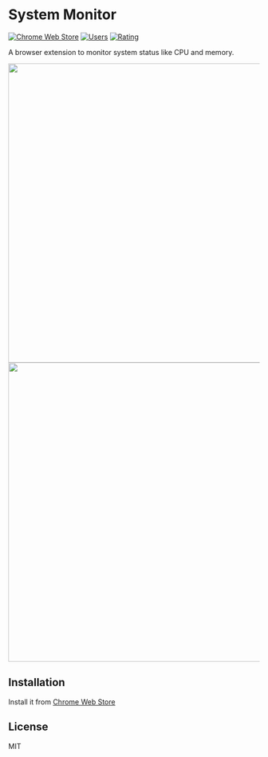 # System Monitor

[![Chrome Web Store](https://img.shields.io/chrome-web-store/v/ecmlflnkenbdjfocclindonmigndecla.svg)](https://chrome.google.com/webstore/detail/system-monitor/ecmlflnkenbdjfocclindonmigndecla)
[![Users](https://img.shields.io/chrome-web-store/d/ecmlflnkenbdjfocclindonmigndecla.svg)](https://chrome.google.com/webstore/detail/system-monitor/ecmlflnkenbdjfocclindonmigndecla)
[![Rating](https://img.shields.io/chrome-web-store/stars/ecmlflnkenbdjfocclindonmigndecla.svg)](https://chrome.google.com/webstore/detail/system-monitor/ecmlflnkenbdjfocclindonmigndecla)

A browser extension to monitor system status like CPU and memory.

<img src="assets/0.png" width="600" />
<img src="assets/1.png" width="600" />

## Installation

Install it from [Chrome Web Store](https://chrome.google.com/webstore/detail/system-monitor/ecmlflnkenbdjfocclindonmigndecla)

## License

MIT
